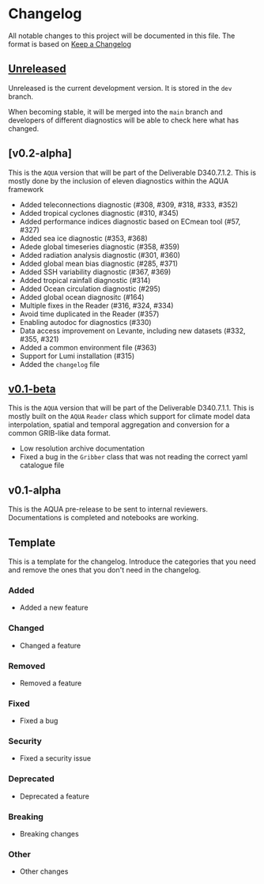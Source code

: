 # Changelog

All notable changes to this project will be documented in this file.
The format is based on [Keep a Changelog](https://keepachangelog.com/en/1.0.0/)

## [Unreleased]

Unreleased is the current development version.
It is stored in the `dev` branch.

When becoming stable, it will be merged into the `main` branch and developers of different diagnostics
will be able to check here what has changed.

## [v0.2-alpha]

This is the `AQUA` version that will be part of the Deliverable D340.7.1.2. This is mostly done by the inclusion of eleven diagnostics within the AQUA framework

- Added teleconnections diagnostic (#308, #309, #318, #333, #352)
- Added tropical cyclones diagnostic (#310, #345)
- Added performance indices diagnostic based on ECmean tool (#57, #327) 
- Added sea ice diagnostic (#353, #368)
- Adede global timeseries diagnostic (#358, #359)
- Added radiation analysis diagnostic (#301, #360)
- Added global mean bias diagnostic (#285, #371)
- Added SSH variability diagnostic (#367, #369)
- Added tropical rainfall diagnostic (#314)
- Added Ocean circulation diagnostic (#295)
- Added global ocean diagnositc (#164)
- Multiple fixes in the Reader (#316, #324, #334)
- Avoid time duplicated in the Reader (#357)
- Enabling autodoc for diagnostics (#330)
- Data access improvement on Levante, including new datasets (#332, #355, #321)
- Added a common environment file (#363)
- Support for Lumi installation (#315)
- Added the `changelog` file

## [v0.1-beta]

This is the `AQUA` version that will be part of the Deliverable D340.7.1.1.
This is mostly built on the `AQUA` `Reader` class which support for climate model data interpolation, spatial and temporal aggregation and conversion for a common GRIB-like data format.


- Low resolution archive documentation
- Fixed a bug in the `Gribber` class that was not reading the correct yaml catalogue file

## v0.1-alpha

This is the AQUA pre-release to be sent to internal reviewers. 
Documentations is completed and notebooks are working.

[unreleased]: https://github.com/oloapinivad/AQUA/compare/HEAD...dev
[v0.1-beta]: https://github.com/oloapinivad/AQUA/compare/v0.1-alpha...v0.1-beta

## Template

This is a template for the changelog.
Introduce the categories that you need and remove the ones that you don't need in the changelog.

### Added

- Added a new feature

### Changed

- Changed a feature

### Removed

- Removed a feature

### Fixed

- Fixed a bug

### Security

- Fixed a security issue

### Deprecated

- Deprecated a feature

### Breaking

- Breaking changes

### Other

- Other changes
